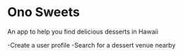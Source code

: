 # Ono Sweets

An app to help you find delicious desserts in Hawaii

-Create a user profile
-Search for a dessert venue nearby
